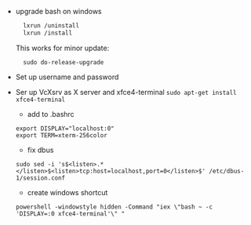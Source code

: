 - upgrade bash on windows
  
  ```bash
    lxrun /uninstall
    lxrun /install
  ```

  This works for minor update:

  ```dos
    sudo do-release-upgrade
  ```
- Set up username and password
- Ser up VcXsrv as X server and xfce4-terminal
  ```sudo apt-get install xfce4-terminal```
  - add to .bashrc
  ```
  export DISPLAY="localhost:0"
  export TERM=xterm-256color
  ```
  - fix dbus
  ```
  sudo sed -i 's$<listen>.*</listen>$<listen>tcp:host=localhost,port=0</listen>$' /etc/dbus-1/session.conf
  ```
  - create windows shortcut
  ```
  powershell -windowstyle hidden -Command "iex \"bash ~ -c 'DISPLAY=:0 xfce4-terminal'\" "
  ```
